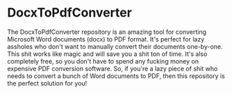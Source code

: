 # DocxToPdfConverter
 The DocxToPdfConverter repository is an amazing tool for converting Microsoft Word documents (docx) to PDF format. It's perfect for lazy assholes who don't want to manually convert their documents one-by-one. This shit works like magic and will save you a shit ton of time. It's also completely free, so you don't have to spend any fucking money on expensive PDF conversion software. So, if you're a lazy piece of shit who needs to convert a bunch of Word documents to PDF, then this repository is the perfect solution for you!
